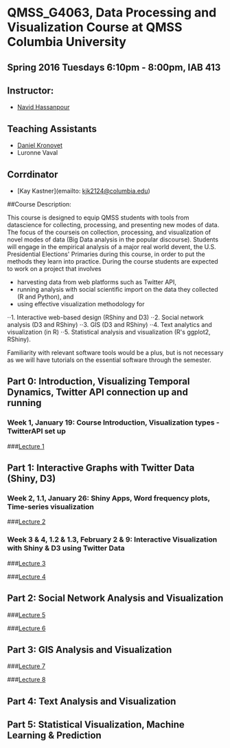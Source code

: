 # QMSS_G4063, Data Processing and Visualization Course at QMSS Columbia University

## Spring 2016 Tuesdays 6:10pm - 8:00pm, IAB 413

## Instructor:

* [Navid Hassanpour](http://navidhassanpour.com/)

## Teaching Assistants

* [Daniel Kronovet](http://kronosapiens.github.io/)
* Luronne Vaval

## Corrdinator

* [Kay Kastner](emailto: kjk2124@columbia.edu)

##Course Description:

This course is designed to equip QMSS students with tools from datascience for collecting, processing, and presenting new modes of data.  The focus of the courseis on collection, processing, and visualization of novel modes of data (Big Data analysis in the popular discourse).  Students will engage in the empirical analysis of a major real world devent, the U.S. Presidential Elections' Primaries during this course, in order to put the methods they learn into practice. During the course students are expected to work on a project that involves

* harvesting data from web platforms such as Twitter API,
* running analysis with social scientific import on the data they collected (R  and  Python), and
* using effective visualization methodology for 

⋅⋅1. Interactive web-based design (RShiny and D3) 
⋅⋅2. Social network analysis (D3 and RShiny) 
⋅⋅3. GIS (D3 and RShiny) 
⋅⋅4. Text analytics and visualization (in R) 
⋅⋅5. Statistical analysis and visualization (R's  ggplot2, RShiny).

Familiarity with relevant software tools would be a plus, but is not necessary as we will have tutorials on the essential software through the semester.


## Part 0:  Introduction, Visualizing Temporal Dynamics, Twitter API connection up and running

### Week  1,  January  19:  Course  Introduction,  Visualization  types  -  TwitterAPI set up

###[Lecture 1](/lectures/lecture1.md)

## Part 1:  Interactive Graphs with Twitter Data (Shiny, D3)

### Week 2, 1.1, January 26:  Shiny Apps, Word frequency plots, Time-series visualization

###[Lecture 2](/lectures/lecture2.md)

### Week 3 & 4, 1.2 & 1.3, February 2 & 9: Interactive Visualization with Shiny & D3 using Twitter Data

###[Lecture 3](/lectures/lecture3.md)

###[Lecture 4](/lectures/lecture4.md)


## Part 2:  Social Network Analysis and Visualization

###[Lecture 5](/lectures/lecture5.md)

###[Lecture 6](/lectures/lecture6.md)


## Part 3:  GIS Analysis and Visualization

###[Lecture 7](/lectures/lecture7.md)

###[Lecture 8](/lectures/lecture8.md)


## Part 4:  Text Analysis and Visualization


## Part 5:  Statistical Visualization, Machine Learning & Prediction

